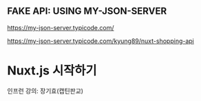 ## FAKE API: USING MY-JSON-SERVER

https://my-json-server.typicode.com/

https://my-json-server.typicode.com/kyung89/nuxt-shopping-api

# Nuxt.js 시작하기
인프런 강의: 장기효(캡틴판교)
